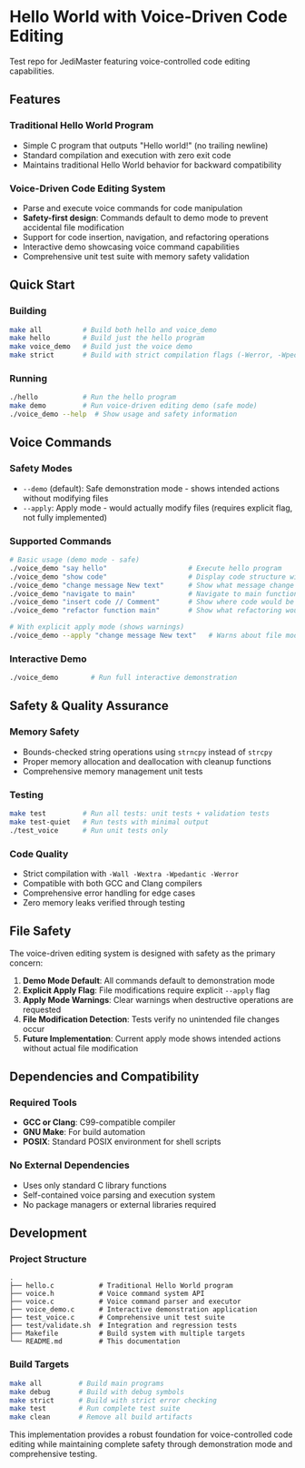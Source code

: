 # Hello World with Voice-Driven Code Editing

Test repo for JediMaster featuring voice-controlled code editing capabilities.

## Features

### Traditional Hello World Program
- Simple C program that outputs "Hello world!" (no trailing newline)
- Standard compilation and execution with zero exit code
- Maintains traditional Hello World behavior for backward compatibility

### Voice-Driven Code Editing System
- Parse and execute voice commands for code manipulation
- **Safety-first design**: Commands default to demo mode to prevent accidental file modification
- Support for code insertion, navigation, and refactoring operations
- Interactive demo showcasing voice command capabilities
- Comprehensive unit test suite with memory safety validation

## Quick Start

### Building
```bash
make all          # Build both hello and voice_demo
make hello        # Build just the hello program
make voice_demo   # Build just the voice demo
make strict       # Build with strict compilation flags (-Werror, -Wpedantic)
```

### Running
```bash
./hello           # Run the hello program
make demo         # Run voice-driven editing demo (safe mode)
./voice_demo --help  # Show usage and safety information
```

## Voice Commands

### Safety Modes
- `--demo` (default): Safe demonstration mode - shows intended actions without modifying files
- `--apply`: Apply mode - would actually modify files (requires explicit flag, not fully implemented)

### Supported Commands
```bash
# Basic usage (demo mode - safe)
./voice_demo "say hello"                    # Execute hello program
./voice_demo "show code"                    # Display code structure with line numbers
./voice_demo "change message New text"      # Show what message change would do
./voice_demo "navigate to main"             # Navigate to main function
./voice_demo "insert code // Comment"       # Show where code would be inserted
./voice_demo "refactor function main"       # Show what refactoring would do

# With explicit apply mode (shows warnings)
./voice_demo --apply "change message New text"   # Warns about file modification
```

### Interactive Demo
```bash
./voice_demo        # Run full interactive demonstration
```

## Safety & Quality Assurance

### Memory Safety
- Bounds-checked string operations using `strncpy` instead of `strcpy`
- Proper memory allocation and deallocation with cleanup functions
- Comprehensive memory management unit tests

### Testing
```bash
make test         # Run all tests: unit tests + validation tests
make test-quiet   # Run tests with minimal output
./test_voice      # Run unit tests only
```

### Code Quality
- Strict compilation with `-Wall -Wextra -Wpedantic -Werror`
- Compatible with both GCC and Clang compilers
- Comprehensive error handling for edge cases
- Zero memory leaks verified through testing

## File Safety

The voice-driven editing system is designed with safety as the primary concern:

1. **Demo Mode Default**: All commands default to demonstration mode
2. **Explicit Apply Flag**: File modifications require explicit `--apply` flag
3. **Apply Mode Warnings**: Clear warnings when destructive operations are requested
4. **File Modification Detection**: Tests verify no unintended file changes occur
5. **Future Implementation**: Current apply mode shows intended actions without actual file modification

## Dependencies and Compatibility

### Required Tools
- **GCC or Clang**: C99-compatible compiler
- **GNU Make**: For build automation
- **POSIX**: Standard POSIX environment for shell scripts

### No External Dependencies
- Uses only standard C library functions
- Self-contained voice parsing and execution system
- No package managers or external libraries required

## Development

### Project Structure
```
.
├── hello.c           # Traditional Hello World program
├── voice.h           # Voice command system API
├── voice.c           # Voice command parser and executor
├── voice_demo.c      # Interactive demonstration application
├── test_voice.c      # Comprehensive unit test suite
├── test/validate.sh  # Integration and regression tests
├── Makefile          # Build system with multiple targets
└── README.md         # This documentation
```

### Build Targets
```bash
make all         # Build main programs
make debug       # Build with debug symbols
make strict      # Build with strict error checking
make test        # Run complete test suite
make clean       # Remove all build artifacts
```

This implementation provides a robust foundation for voice-controlled code editing while maintaining complete safety through demonstration mode and comprehensive testing.